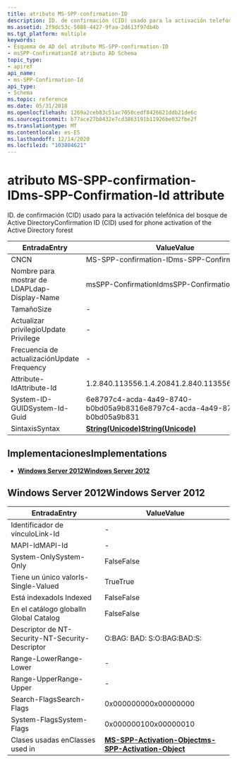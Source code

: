 ```yaml
---
title: atributo MS-SPP-confirmation-ID
description: ID. de confirmación (CID) usado para la activación telefónica del bosque de Active Directory
ms.assetid: 2f9dc53c-5888-4427-9faa-2d613f97db4b
ms.tgt_platform: multiple
keywords:
- Esquema de AD del atributo MS-SPP-confirmation-ID
- msSPP-ConfirmationId atributo AD Schema
topic_type:
- apiref
api_name:
- ms-SPP-Confirmation-Id
api_type:
- Schema
ms.topic: reference
ms.date: 05/31/2018
ms.openlocfilehash: 1269a2ceb83c51ac7050cedf8426621ddb21de6c
ms.sourcegitcommit: b77ace27b0432e7cd3863191b11926be032fbe2f
ms.translationtype: MT
ms.contentlocale: es-ES
ms.lasthandoff: 12/14/2020
ms.locfileid: "103804621"
---
```

# <a name="ms-spp-confirmation-id-attribute"></a><span data-ttu-id="d52f5-105">atributo MS-SPP-confirmation-ID</span><span class="sxs-lookup"><span data-stu-id="d52f5-105">ms-SPP-Confirmation-Id attribute</span></span>

<span data-ttu-id="d52f5-106">ID. de confirmación (CID) usado para la activación telefónica del bosque de Active Directory</span><span class="sxs-lookup"><span data-stu-id="d52f5-106">Confirmation ID (CID) used for phone activation of the Active Directory forest</span></span>



| <span data-ttu-id="d52f5-107">Entrada</span><span class="sxs-lookup"><span data-stu-id="d52f5-107">Entry</span></span> | <span data-ttu-id="d52f5-108">Value</span><span class="sxs-lookup"><span data-stu-id="d52f5-108">Value</span></span> |
|-------------------|---------------------------------------------|
| <span data-ttu-id="d52f5-109">CN</span><span class="sxs-lookup"><span data-stu-id="d52f5-109">CN</span></span>                | <span data-ttu-id="d52f5-110">MS-SPP-confirmation-ID</span><span class="sxs-lookup"><span data-stu-id="d52f5-110">ms-SPP-Confirmation-Id</span></span>                      |
| <span data-ttu-id="d52f5-111">Nombre para mostrar de LDAP</span><span class="sxs-lookup"><span data-stu-id="d52f5-111">Ldap-Display-Name</span></span> | <span data-ttu-id="d52f5-112">msSPP-ConfirmationId</span><span class="sxs-lookup"><span data-stu-id="d52f5-112">msSPP-ConfirmationId</span></span>                        |
| <span data-ttu-id="d52f5-113">Tamaño</span><span class="sxs-lookup"><span data-stu-id="d52f5-113">Size</span></span>              | \-                                          |
| <span data-ttu-id="d52f5-114">Actualizar privilegio</span><span class="sxs-lookup"><span data-stu-id="d52f5-114">Update Privilege</span></span>  | \-                                          |
| <span data-ttu-id="d52f5-115">Frecuencia de actualización</span><span class="sxs-lookup"><span data-stu-id="d52f5-115">Update Frequency</span></span>  | \-                                          |
| <span data-ttu-id="d52f5-116">Attribute-Id</span><span class="sxs-lookup"><span data-stu-id="d52f5-116">Attribute-Id</span></span>      | <span data-ttu-id="d52f5-117">1.2.840.113556.1.4.2084</span><span class="sxs-lookup"><span data-stu-id="d52f5-117">1.2.840.113556.1.4.2084</span></span>                     |
| <span data-ttu-id="d52f5-118">System-ID-GUID</span><span class="sxs-lookup"><span data-stu-id="d52f5-118">System-Id-Guid</span></span>    | <span data-ttu-id="d52f5-119">6e8797c4-acda-4a49-8740-b0bd05a9b831</span><span class="sxs-lookup"><span data-stu-id="d52f5-119">6e8797c4-acda-4a49-8740-b0bd05a9b831</span></span>        |
| <span data-ttu-id="d52f5-120">Sintaxis</span><span class="sxs-lookup"><span data-stu-id="d52f5-120">Syntax</span></span>            | [<span data-ttu-id="d52f5-121">**String(Unicode)**</span><span class="sxs-lookup"><span data-stu-id="d52f5-121">**String(Unicode)**</span></span>](s-string-unicode.md) |



## <a name="implementations"></a><span data-ttu-id="d52f5-122">Implementaciones</span><span class="sxs-lookup"><span data-stu-id="d52f5-122">Implementations</span></span>

-   [<span data-ttu-id="d52f5-123">**Windows Server 2012**</span><span class="sxs-lookup"><span data-stu-id="d52f5-123">**Windows Server 2012**</span></span>](#windows-server-2012)

## <a name="windows-server-2012"></a><span data-ttu-id="d52f5-124">Windows Server 2012</span><span class="sxs-lookup"><span data-stu-id="d52f5-124">Windows Server 2012</span></span>



| <span data-ttu-id="d52f5-125">Entrada</span><span class="sxs-lookup"><span data-stu-id="d52f5-125">Entry</span></span> | <span data-ttu-id="d52f5-126">Value</span><span class="sxs-lookup"><span data-stu-id="d52f5-126">Value</span></span> |
|------------------------|-------------------------------------------------------------------------|
| <span data-ttu-id="d52f5-127">Identificador de vínculo</span><span class="sxs-lookup"><span data-stu-id="d52f5-127">Link-Id</span></span>                | \-                                                                      |
| <span data-ttu-id="d52f5-128">MAPI-Id</span><span class="sxs-lookup"><span data-stu-id="d52f5-128">MAPI-Id</span></span>                | \-                                                                      |
| <span data-ttu-id="d52f5-129">System-Only</span><span class="sxs-lookup"><span data-stu-id="d52f5-129">System-Only</span></span>            | <span data-ttu-id="d52f5-130">False</span><span class="sxs-lookup"><span data-stu-id="d52f5-130">False</span></span>                                                                   |
| <span data-ttu-id="d52f5-131">Tiene un único valor</span><span class="sxs-lookup"><span data-stu-id="d52f5-131">Is-Single-Valued</span></span>       | <span data-ttu-id="d52f5-132">True</span><span class="sxs-lookup"><span data-stu-id="d52f5-132">True</span></span>                                                                    |
| <span data-ttu-id="d52f5-133">Está indexado</span><span class="sxs-lookup"><span data-stu-id="d52f5-133">Is Indexed</span></span>             | <span data-ttu-id="d52f5-134">False</span><span class="sxs-lookup"><span data-stu-id="d52f5-134">False</span></span>                                                                   |
| <span data-ttu-id="d52f5-135">En el catálogo global</span><span class="sxs-lookup"><span data-stu-id="d52f5-135">In Global Catalog</span></span>      | <span data-ttu-id="d52f5-136">False</span><span class="sxs-lookup"><span data-stu-id="d52f5-136">False</span></span>                                                                   |
| <span data-ttu-id="d52f5-137">Descriptor de NT-Security-</span><span class="sxs-lookup"><span data-stu-id="d52f5-137">NT-Security-Descriptor</span></span> | <span data-ttu-id="d52f5-138">O:BAG: BAD: S:</span><span class="sxs-lookup"><span data-stu-id="d52f5-138">O:BAG:BAD:S:</span></span>                                                            |
| <span data-ttu-id="d52f5-139">Range-Lower</span><span class="sxs-lookup"><span data-stu-id="d52f5-139">Range-Lower</span></span>            | \-                                                                      |
| <span data-ttu-id="d52f5-140">Range-Upper</span><span class="sxs-lookup"><span data-stu-id="d52f5-140">Range-Upper</span></span>            | \-                                                                      |
| <span data-ttu-id="d52f5-141">Search-Flags</span><span class="sxs-lookup"><span data-stu-id="d52f5-141">Search-Flags</span></span>           | <span data-ttu-id="d52f5-142">0x00000000</span><span class="sxs-lookup"><span data-stu-id="d52f5-142">0x00000000</span></span>                                                              |
| <span data-ttu-id="d52f5-143">System-Flags</span><span class="sxs-lookup"><span data-stu-id="d52f5-143">System-Flags</span></span>           | <span data-ttu-id="d52f5-144">0x00000010</span><span class="sxs-lookup"><span data-stu-id="d52f5-144">0x00000010</span></span>                                                              |
| <span data-ttu-id="d52f5-145">Clases usadas en</span><span class="sxs-lookup"><span data-stu-id="d52f5-145">Classes used in</span></span>        | [<span data-ttu-id="d52f5-146">**MS-SPP-Activation-Object**</span><span class="sxs-lookup"><span data-stu-id="d52f5-146">**ms-SPP-Activation-Object**</span></span>](c-msspp-activationobject.md)<br/> |



 

 





